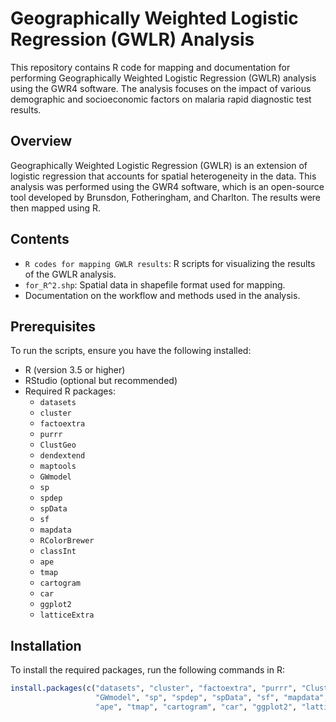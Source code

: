 # Geographically Weighted Logistic Regression (GWLR) Analysis

This repository contains R code for mapping and documentation for performing Geographically Weighted Logistic Regression (GWLR) analysis using the GWR4 software. The analysis focuses on the impact of various demographic and socioeconomic factors on malaria rapid diagnostic test results.

## Overview

Geographically Weighted Logistic Regression (GWLR) is an extension of logistic regression that accounts for spatial heterogeneity in the data. This analysis was performed using the GWR4 software, which is an open-source tool developed by Brunsdon, Fotheringham, and Charlton. The results were then mapped using R.

## Contents

- `R codes for mapping GWLR results`: R scripts for visualizing the results of the GWLR analysis.
- `for_R^2.shp`: Spatial data in shapefile format used for mapping.
- Documentation on the workflow and methods used in the analysis.

## Prerequisites

To run the scripts, ensure you have the following installed:

- R (version 3.5 or higher)
- RStudio (optional but recommended)
- Required R packages:
  - `datasets`
  - `cluster`
  - `factoextra`
  - `purrr`
  - `ClustGeo`
  - `dendextend`
  - `maptools`
  - `GWmodel`
  - `sp`
  - `spdep`
  - `spData`
  - `sf`
  - `mapdata`
  - `RColorBrewer`
  - `classInt`
  - `ape`
  - `tmap`
  - `cartogram`
  - `car`
  - `ggplot2`
  - `latticeExtra`

## Installation

To install the required packages, run the following commands in R:

```r
install.packages(c("datasets", "cluster", "factoextra", "purrr", "ClustGeo", "dendextend", "maptools", 
                   "GWmodel", "sp", "spdep", "spData", "sf", "mapdata", "RColorBrewer", "classInt", 
                   "ape", "tmap", "cartogram", "car", "ggplot2", "latticeExtra"))
